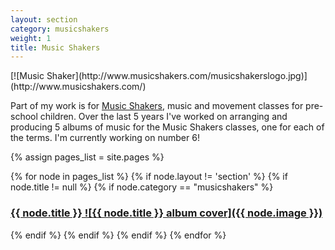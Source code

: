 ```yaml
---
layout: section
category: musicshakers
weight: 1
title: Music Shakers
---
```

<aside class="inset right">[![Music Shaker](http://www.musicshakers.com/musicshakerslogo.jpg)](http://www.musicshakers.com/)</aside>

Part of my work is for [Music Shakers](http://www.musicshakers.com/), music and movement classes for pre-school children. Over the last 5 years I've worked on arranging and producing 5 albums of music for the Music Shakers classes, one for each of the terms. I'm currently working on number 6!

{% assign pages_list = site.pages %}

<section>
{% for node in pages_list %}
  {% if node.layout != 'section' %}
  {% if node.title != null %}
    {% if node.category == "musicshakers" %}
  <article>
    <a class="section-list" href="{{ node.url }}"><h3>{{ node.title }}
    ![{{ node.title }} album cover]({{ node.image }})</h3>
    </a>
  </article>
    {% endif %}
  {% endif %}
  {% endif %}
{% endfor %}
</section>